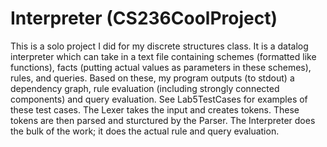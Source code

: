 # Interpreter (CS236CoolProject)
This is a solo project I did for my discrete structures class. It is a datalog interpreter which can take in a text file containing schemes (formatted like functions), facts (putting actual values as parameters in these schemes), rules, and queries. Based on these, my program outputs (to stdout) a dependency graph, rule evaluation (including strongly connected components) and query evaluation. See Lab5TestCases for examples of these test cases. The Lexer takes the input and creates tokens. These tokens are then parsed and sturctured by the Parser. The Interpreter does the bulk of the work; it does the actual rule and query evaluation. 
